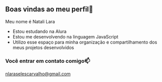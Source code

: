 ## Boas vindas ao meu perfil💖

Meu nome é Natali Lara

- Estou estudando na Alura
- Estou me desenvolvendo na linguagem JavaScript
- Utilizo esse espaço para minha organização e compartilhamento dos meus projetos desenvolvidos
  
### Você  entrar em contato comigo📫
  
nlaraselescarvalho@gmail.com

